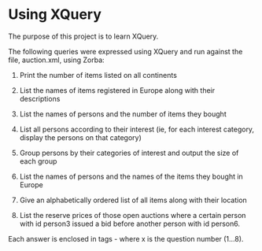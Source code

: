 # Using XQuery
The purpose of this project is to learn XQuery.

The following queries were expressed using XQuery and run against the file, auction.xml, using Zorba:

1.	Print the number of items listed on all continents

2.	List the names of items registered in Europe along with their descriptions

3.	List the names of persons and the number of items they bought

4.	List all persons according to their interest (ie, for each interest category, display the persons on that category)

5.	Group persons by their categories of interest and output the size of each group

6.	List the names of persons and the names of the items they bought in Europe

7.	Give an alphabetically ordered list of all items along with their location

8.	List the reserve prices of those open auctions where a certain person with id person3 issued a bid before another person with id person6.

Each answer is enclosed in <queryx> </queryx> tags - where x is the question number (1…8).
